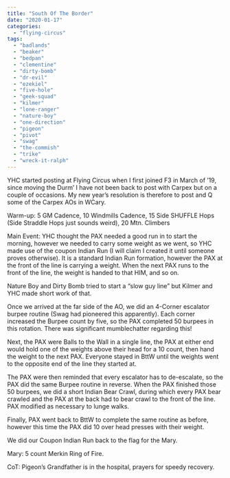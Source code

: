 ```yaml
---
title: "South Of The Border"
date: "2020-01-17"
categories: 
  - "flying-circus"
tags: 
  - "badlands"
  - "beaker"
  - "bedpan"
  - "clementine"
  - "dirty-bomb"
  - "dr-evil"
  - "ezekiel"
  - "five-hole"
  - "geek-squad"
  - "kilmer"
  - "lone-ranger"
  - "nature-boy"
  - "one-direction"
  - "pigeon"
  - "pivot"
  - "swag"
  - "the-commish"
  - "trike"
  - "wreck-it-ralph"
---
```


YHC started posting at Flying Circus when I first joined F3 in March of ’19, since moving the Durm’ I have not been back to post with Carpex but on a couple of occasions. My new year’s resolution is therefore to post and Q some of the Carpex AOs in WCary.

  
Warm-up: 5 GM Cadence, 10 Windmills Cadence, 15 Side SHUFFLE Hops (Side Straddle Hops just sounds weird), 20 Mtn. Climbers

  
Main Event: YHC thought the PAX needed a good run in to start the morning, however we needed to carry some weight as we went, so YHC made use of the coupon Indian Run (I will claim I created it until someone proves otherwise). It is a standard Indian Run formation, however the PAX at the front of the line is carrying a weight. When the next PAX runs to the front of the line, the weight is handed to that HIM, and so on.

  
Nature Boy and Dirty Bomb tried to start a “slow guy line” but Kilmer and YHC made short work of that.

  
Once we arrived at the far side of the AO, we did an 4-Corner escalator burpee routine (Swag had pioneered this apparently). Each corner increased the Burpee count by five, so the PAX completed 50 burpees in this rotation. There was significant mumblechatter regarding this!  
  
Next, the PAX were Balls to the Wall in a single line, the PAX at either end would hold one of the weights above their head for a 10 count, then hand the weight to the next PAX. Everyone stayed in BttW until the weights went to the opposite end of the line they started at.

  
The PAX were then reminded that every escalator has to de-escalate, so the PAX did the same Burpee routine in reverse. When the PAX finished those 50 burpees, we did a short Indian Bear Crawl, during which every PAX bear crawled and the PAX at the back had to bear crawl to the front of the line. PAX modified as necessary to lunge walks.

  
Finally, PAX went back to BttW to complete the same routine as before, however this time the PAX did 10 over head presses with their weight.

  
We did our Coupon Indian Run back to the flag for the Mary.

  
Mary: 5 count Merkin Ring of Fire.

  
CoT: Pigeon’s Grandfather is in the hospital, prayers for speedy recovery.
